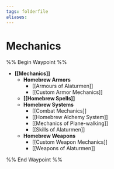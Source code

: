 ```yaml
---
tags: folderfile
aliases:
---
```


# Mechanics
%% Begin Waypoint %%
- **[[Mechanics]]**
	- **Homebrew Armors**
		- [[Armours of Alaturmen]]
		- [[Custom Armor Mechanics]]
	- **[[Homebrew Spells]]**
	- **Homebrew Systems**
		- [[Combat Mechanics]]
		- [[Homebrew Alchemy System]]
		- [[Mechanics of Plane-walking]]
		- [[Skills of Alaturmen]]
	- **Homebrew Weapons**
		- [[Custom Weapon Mechanics]]
		- [[Weapons of Alaturmen]]

%% End Waypoint %%
